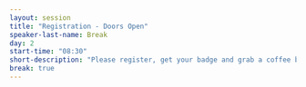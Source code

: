 ```yaml
---
layout: session
title: "Registration - Doors Open"
speaker-last-name: Break
day: 2
start-time: "08:30"
short-description: "Please register, get your badge and grab a coffee before the show begins."
break: true
---
```

